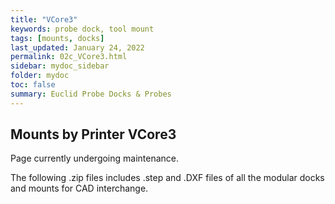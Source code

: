 ```yaml
---
title: "VCore3"
keywords: probe dock, tool mount
tags: [mounts, docks]
last_updated: January 24, 2022
permalink: 02c_VCore3.html
sidebar: mydoc_sidebar
folder: mydoc
toc: false
summary: Euclid Probe Docks & Probes 
---
```


## Mounts by Printer VCore3
Page currently undergoing maintenance. 


The following .zip files includes .step and .DXF files of all the modular docks and mounts for CAD interchange.
